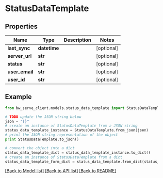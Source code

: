 # StatusDataTemplate


## Properties
Name | Type | Description | Notes
------------ | ------------- | ------------- | -------------
**last_sync** | **datetime** |  | [optional] 
**server_url** | **str** |  | [optional] 
**status** | **str** |  | [optional] 
**user_email** | **str** |  | [optional] 
**user_id** | **str** |  | [optional] 

## Example

```python
from bw_serve_client.models.status_data_template import StatusDataTemplate

# TODO update the JSON string below
json = "{}"
# create an instance of StatusDataTemplate from a JSON string
status_data_template_instance = StatusDataTemplate.from_json(json)
# print the JSON string representation of the object
print StatusDataTemplate.to_json()

# convert the object into a dict
status_data_template_dict = status_data_template_instance.to_dict()
# create an instance of StatusDataTemplate from a dict
status_data_template_form_dict = status_data_template.from_dict(status_data_template_dict)
```
[[Back to Model list]](../README.md#documentation-for-models) [[Back to API list]](../README.md#documentation-for-api-endpoints) [[Back to README]](../README.md)


